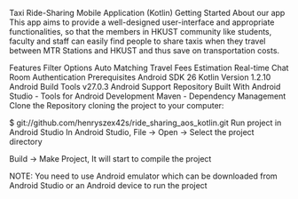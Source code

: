Taxi Ride-Sharing Mobile Application (Kotlin)
Getting Started
About our app
This app aims to provide a well-designed user-interface and appropriate functionalities, so that the members in HKUST community like students, faculty and staff can easily find people to share taxis when they travel between MTR Stations and HKUST and thus save on transportation costs.

Features
Filter Options
Auto Matching
Travel Fees Estimation
Real-time Chat Room
Authentication
Prerequisites
Android SDK 26
Kotlin Version 1.2.10
Android Build Tools v27.0.3
Android Support Repository
Built With
Android Studio - Tools for Android Development
Maven - Dependency Management
Clone the Repository
cloning the project to your computer:

$ git://github.com/henryszex42s/ride_sharing_aos_kotlin.git
Run project in Android Studio
In Android Studio, File -> Open -> Select the project directory

Build -> Make Project, It will start to compile the project

NOTE: You need to use Android emulator which can be downloaded from Android Studio or an Android device to run the project
